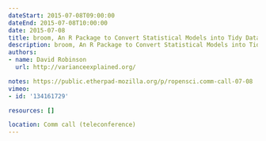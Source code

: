 ```yaml
---
dateStart: 2015-07-08T09:00:00
dateEnd: 2015-07-08T10:00:00
date: 2015-07-08
title: broom, An R Package to Convert Statistical Models into Tidy Data Frames
description: broom, An R Package to Convert Statistical Models into Tidy Data Frames
authors:
- name: David Robinson
  url: http://varianceexplained.org/

notes: https://public.etherpad-mozilla.org/p/ropensci.comm-call-07-08
vimeo:
- id: '134161729'

resources: []

location: Comm call (teleconference)
---
```

